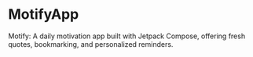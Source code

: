 # MotifyApp
Motify: A daily motivation app built with Jetpack Compose, offering fresh quotes, bookmarking, and personalized reminders.
